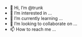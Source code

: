 - 👋 Hi, I’m @trunk
- 👀 I’m interested in ...
- 🌱 I’m currently learning ...
- 💞️ I’m looking to collaborate on ...
- 📫 How to reach me ...

<!---
trunk/trunk is a ✨ special ✨ repository because its `README.md` (this file) appears on your GitHub profile.
You can click the Preview link to take a look at your changes.
--->
